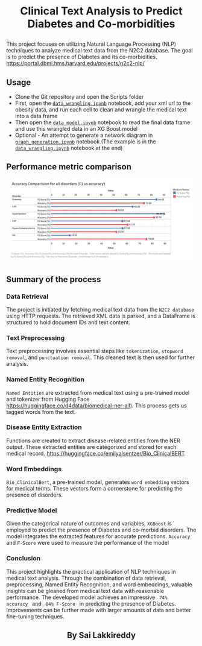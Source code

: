 # <p align = "center">Clinical Text Analysis to Predict Diabetes and Co-morbidities </p>

This project focuses on utilizing Natural Language Processing (NLP) techniques to analyze medical text data from the N2C2 database. The goal is to predict the presence of Diabetes and its co-morbidities. https://portal.dbmi.hms.harvard.edu/projects/n2c2-nlp/

## Usage

- Clone the Git repository and open the Scripts folder
- First, open the <code>[data_wrangling.ipynb](scripts/data_wrangling.ipynb)</code> notebook, add your xml url to the obesity data, and run each cell to clean and wrangle the medical text into a data frame
- Then open the <code>[data_model.ipynb](scripts/data_model.ipynb)</code> notebook to read the final data frame and use this wrangled data in an XG Boost model
- Optional - An attempt to generate a network diagram in <code>[graph_generation.ipynb](scripts/graph_generation.ipynb)</code> notebook (The example is in the <code>[data_wrangling.ipynb](scripts/data_wrangling.ipynb)</code> notebook at the end)

## Performance metric comparison
![Performance Metric Comparison](Presentation%20and%20Images/Performance_metric_comparision_tableu_graph.png)

## Summary of the process

### Data Retrieval

The project is initiated by fetching medical text data from the <code>N2C2 database</code> using HTTP requests. The retrieved XML data is parsed, and a DataFrame is structured to hold document IDs and text content.

### Text Preprocessing

Text preprocessing involves essential steps like <code>tokenization</code>, <code>stopword removal</code>, and <code>punctuation removal</code>. This cleaned text is then used for further analysis.

### Named Entity Recognition

<code>Named Entities</code> are extracted from medical text using a pre-trained model and tokenizer from Hugging Face https://huggingface.co/d4data/biomedical-ner-all). This process gets us tagged words from the text.
### Disease Entity Extraction

Functions are created to extract disease-related entities from the NER output. These extracted entities are categorized and stored for each medical record. https://huggingface.co/emilyalsentzer/Bio_ClinicalBERT

### Word Embeddings

<code>Bio_ClinicalBert</code>, a pre-trained model, generates <code>word embedding</code> vectors for medical terms. These vectors form a cornerstone for predicting the presence of disorders.

### Predictive Model

Given the categorical nature of outcomes and variables, <code>XGBoost</code> is employed to predict the presence of Diabetes and co-morbid disorders. The model integrates the extracted features for accurate predictions. <code>Accuracy</code> and <code>F-Score</code> were used to measure the performance of the model

### Conclusion

This project highlights the practical application of NLP techniques in medical text analysis. Through the combination of data retrieval, preprocessing, Named Entity Recognition, and word embeddings, valuable insights can be gleaned from medical text data with reasonable performance. The developed model achieves an impressive <code> 74% accuracy </code> and <code> 84% F-Score </code> in predicting the presence of Diabetes. Improvements can be further made with larger amounts of data and better fine-tuning techniques.

## <p align = "center">By Sai Lakkireddy </p>
